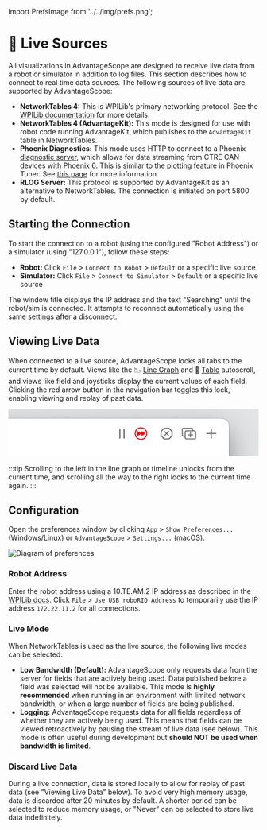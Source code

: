 import PrefsImage from '../../img/prefs.png';

# 🛜 Live Sources

All visualizations in AdvantageScope are designed to receive live data from a robot or simulator in addition to log files. This section describes how to connect to real time data sources. The following sources of live data are supported by AdvantageScope:

- **NetworkTables 4:** This is WPILib's primary networking protocol. See the [WPILib documentation](https://docs.wpilib.org/en/stable/docs/software/networktables/index.html) for more details.
- **NetworkTables 4 (AdvantageKit):** This mode is designed for use with robot code running AdvantageKit, which publishes to the `AdvantageKit` table in NetworkTables.
- **Phoenix Diagnostics:** This mode uses HTTP to connect to a Phoenix [diagnostic server](https://pro.docs.ctr-electronics.com/en/latest/docs/troubleshooting/running-diagnostics.html), which allows for data streaming from CTRE CAN devices with [Phoenix 6](https://pro.docs.ctr-electronics.com/en/latest/). This is similar to the [plotting feature](https://pro.docs.ctr-electronics.com/en/latest/docs/tuner/plotting.html) in Phoenix Tuner. See [this page](/overview/live-sources/phoenix-diagnostics) for more information.
- **RLOG Server:** This protocol is supported by AdvantageKit as an alternative to NetworkTables. The connection is initiated on port 5800 by default.

## Starting the Connection

To start the connection to a robot (using the configured "Robot Address") or a simulator (using "127.0.0.1"), follow these steps:

- **Robot:** Click `File` > `Connect to Robot` > `Default` or a specific live source
- **Simulator:** Click `File` > `Connect to Simulator` > `Default` or a specific live source

The window title displays the IP address and the text "Searching" until the robot/sim is connected. It attempts to reconnect automatically using the same settings after a disconnect.

## Viewing Live Data

When connected to a live source, AdvantageScope locks all tabs to the current time by default. Views like the 📉 [Line Graph](/tab-reference/line-graph) and 🔢 [Table](/tab-reference/table) autoscroll, and views like field and joysticks display the current values of each field. Clicking the red arrow button in the navigation bar toggles this lock, enabling viewing and replay of past data.

![Live lock/unlock button](./img/open-live-1.png)

:::tip
Scrolling to the left in the line graph or timeline unlocks from the current time, and scrolling all the way to the right locks to the current time again.
:::

## Configuration

Open the preferences window by clicking `App` > `Show Preferences...` (Windows/Linux) or `AdvantageScope` > `Settings...` (macOS).

<img src={PrefsImage} alt="Diagram of preferences" height="350" />

### Robot Address

Enter the robot address using a 10.TE.AM.2 IP address as described in the [WPILib docs](https://docs.wpilib.org/en/stable/docs/networking/networking-introduction/ip-configurations.html#te-am-ip-notation). Click `File` > `Use USB roboRIO Address` to temporarily use the IP address `172.22.11.2` for all connections.

### Live Mode

When NetworkTables is used as the live source, the following live modes can be selected:

- **Low Bandwidth (Default):** AdvantageScope only requests data from the server for fields that are actively being used. Data published before a field was selected will not be available. This mode is **highly recommended** when running in an environment with limited network bandwidth, or when a large number of fields are being published.
- **Logging:** AdvantageScope requests data for all fields regardless of whether they are actively being used. This means that fields can be viewed retroactively by pausing the stream of live data (see below). This mode is often useful during development but **should NOT be used when bandwidth is limited**.

### Discard Live Data

During a live connection, data is stored locally to allow for replay of past data (see "Viewing Live Data" below). To avoid very high memory usage, data is discarded after 20 minutes by default. A shorter period can be selected to reduce memory usage, or "Never" can be selected to store live data indefinitely.
